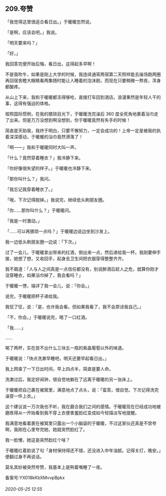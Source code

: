 ## 209.夸赞
「我觉得这里很适合看日出。」于暖暖忽然说。


「是啊，应该会吧。」我说。


「明天要来吗？」


「好。」


我回答完便开始后悔，看日出，这得起多早啊！


不是我吹牛，如果是刚上大学的时候，我连续通宵两宿第二天照样能去操场跑两圈再回宿舍瞪大眼睛看两集随时能让人睡着的泡沫剧，而现在只要稍微一熬夜，浑身都酸疼。


从山上下来，我和于暖暖都冻得够呛，直接打车回到酒店。浪漫果然是年轻人干的事，这得有强迫的体格。


按照国际惯例，在我的猥琐目光下，于暖暖洗完澡后 360 度全死角地裹着浴巾走了出来。但是万万没想到啊没想到，你于暖暖竟然有失手的时候！


简直是天助我，我终于明白，只要不懈努力，一定会成功的！上帝一定是被我的执着深深感动，于暖暖的浴巾竟然滑落了！


「啊——」我和于暖暖同时大叫一声。


「什么？竟然穿着睡衣？」我冷静下来。


「你好像很失望的样子。」于暖暖也冷静下来。


「那你叫什么？」我问。


「我忘记我穿着睡衣了。」


「哦，下次记得脱掉。」我说完，继续低头刷朋友圈。


「你……那你叫什么？」于暖暖问。


「我是一时激动。」


「……可以再猥琐一点吗？」于暖暖边说边坐到沙发上。


我一边低头刷朋友圈一边说：「下次。」


过了一会儿，于暖暖拿出带来的红酒，倒出来一点，然后递给我一杯。我刚要伸手接，她想了想，又收回手，起身去卫生间把衣服穿得整整齐齐。


我不屑道：「人与人之间真是一点信任都没有，别说醉酒后趁人之危，就算你刚才没穿睡衣，如果浴巾掉了，我会看吗？」


于暖暖一愣，端详了我一会儿，说：「你会。」


说完，于暖暖把杯子递给我。


我怔了怔，说：「是，也许我会看。但如果我看了，我不会原谅我自己。」


「不，你会。」于暖暖说完，喝了一口红酒。


「我……」


……


喝了两杯，实在尝不出什么三块五一瓶的紫晶葡萄以外的味道。


于暖暖说：「快点洗漱早睡吧，明天还要早起看日出。」


我上网查了一下日出时间，早上四点半，简直是要人命。


洗漱过后，我定好闹钟，很自觉地躺在了远离于暖暖的另一张床上。


于暖暖把自己裹在被窝里，满意地点了点头，说：「蛮乖，很自觉。下次记得洗完澡穿一件上衣。」


这个建议说一万次我也不听，我在磨合我们之间的感情。于暖暖现在已经成功地被磨练得从一开始看到我不穿上衣便害羞脸红变成如今轻描淡写地提醒。


我满意地看着裹在被窝里只露出一个小脑袋的于暖暖，不过这家伙还真是不禁夸啊，我刚在心里夸完她，她就突然脸红了。


我一脸懵，她这是突然脸红个啥？


于暖暖红着脸说了句「身材保持得还不错，还没进入中年油腻。记得关灯，晚安。」便翻过身不再说话。


莫名其妙被突然夸赞，我基本上是咧着嘴睡了一夜。


备案号:YX018kKbXMvvpBpkx


###### 2020-05-25 12:55
